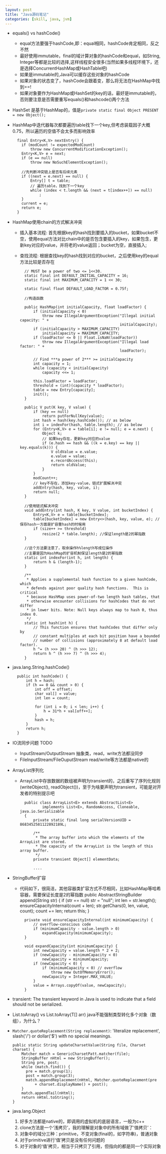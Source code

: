 ```yaml
---
layout: post
title: "Java源码笔记"
categories: [skill, java, jvm]
---
```


* equals() vs hashCode()
    * equal方法要强于hashCode,即：equal相同，hashCode肯定相同，反之不然
    * 最好使用immutable，final的域计算对象的hashCode和equal，如String, Integer等都是比较的选择,这样线程安全很多(当然如果多线程环境下，还是选择ConcurrentHashMap或HashTable吧)
    * 如果是immutable的,Java可以缓存这些对象的hashCode
    * 如果对象的状态变了，hashCode会跟着变，那么将无法在HashMap中找到==!
    * 如果对象要作为HashMap或HashSet的key的话，最好是immutable的，否则要注意是否需要重写equals()和hashcode()两个方法

* HashSet 是基于HashMap的，值是`private static final Object PRESENT = new Object();`

* HashMap中迭代器每次都要遍历table找下一个key,但考虑装载因子大概0.75，所以遍历的空值不会太多而影响效率

        final Entry<K,V> nextEntry() {
          if (modCount != expectedModCount)
              throw new ConcurrentModificationException();
          Entry<K,V> e = next;
          if (e == null)
              throw new NoSuchElementException();
          
          //先判断冲突链上是否有后续元素
          if ((next = e.next) == null) {
              Entry[] t = table;
              // 遍历table，找到下一个key
              while (index < t.length && (next = t[index++]) == null)
                  ;
          }
          current = e;
          return e;
        }

* HashMap使用chain的方式解决冲突
    * 插入基本流程: 首先根据key的hash找到要插入的bucket，如果bucket不空，使用equal方法对比chain中的是否包含要插入的key，如果包含，更新key对应的value，并将老的value返回；bucket为空，直接插入;
    * 查找流程: 根据查找key的hash找到对应的bucket，之后使用key的equal方法比较是否存在

            // MUST be a power of two <= 1<<30.
            static final int DEFAULT_INITIAL_CAPACITY = 16;
            static final int MAXIMUM_CAPACITY = 1 << 30;

            static final float DEFAULT_LOAD_FACTOR = 0.75f;

            //构造函数

            public HashMap(int initialCapacity, float loadFactor) {
                if (initialCapacity < 0)
                    throw new IllegalArgumentException("Illegal initial capacity: " +
                                                       initialCapacity);
                if (initialCapacity > MAXIMUM_CAPACITY)
                    initialCapacity = MAXIMUM_CAPACITY;
                if (loadFactor <= 0 || Float.isNaN(loadFactor))
                    throw new IllegalArgumentException("Illegal load factor: " +
                                                       loadFactor);

                // Find ***a power of 2*** >= initialCapacity
                int capacity = 1;
                while (capacity < initialCapacity)
                    capacity <<= 1;

                this.loadFactor = loadFactor;
                threshold = (int)(capacity * loadFactor);
                table = new Entry[capacity];
                init();
            }

            public V put(K key, V value) {
                if (key == null)
                    return putForNullKey(value);
                int hash = hash(key.hashCode()); // as below
                int i = indexFor(hash, table.length); // as below
                for (Entry<K,V> e = table[i]; e != null; e = e.next) {
                    Object k;
                    // 如果key存在，更新key对应的value
                    if (e.hash == hash && ((k = e.key) == key || key.equals(k))) {
                        V oldValue = e.value;
                        e.value = value;
                        e.recordAccess(this);
                        return oldValue;
                    }
                }
                modCount++;
                // key不存在，添加key-value，链式扩展解决冲突
                addEntry(hash, key, value, i);
                return null;
            }

            //使用链式解决冲突
            void addEntry(int hash, K key, V value, int bucketIndex) {
                Entry<K,V> e = table[bucketIndex];
                table[bucketIndex] = new Entry<>(hash, key, value, e); //保存hash一方面是扩容重hash的时候用
                if (size++ >= threshold)
                    resize(2 * table.length); //保证length是2的幂指数
            }

            //这个方法要注意了，取余操作h%length写成位操作
            //主要是因为HashMap的扩容机制保证length是2的幂指数
            static int indexFor(int h, int length) {
                return h & (length-1);
            }

            /**
             * Applies a supplemental hash function to a given hashCode, which
             * defends against poor quality hash functions.  This is critical
             * because HashMap uses power-of-two length hash tables, that
             * otherwise encounter collisions for hashCodes that do not differ
             * in lower bits. Note: Null keys always map to hash 0, thus index 0.
             */
            static int hash(int h) {
                // This function ensures that hashCodes that differ only by
                // constant multiples at each bit position have a bounded
                // number of collisions (approximately 8 at default load factor).
                h ^= (h >>> 20) ^ (h >>> 12);
                return h ^ (h >>> 7) ^ (h >>> 4);
            }

* java.lang.String.hashCode()
    
        public int hashCode() {
            int h = hash;
            if (h == 0 && count > 0) {
                int off = offset;
                char val[] = value;
                int len = count;

                for (int i = 0; i < len; i++) {
                    h = 31*h + val[off++];
                }
                hash = h;
            }
            return h;
        }

* IO流同步问题 TODO
    * InputStream/OutputStream 抽象类，read，write方法都没同步
    * FileInputStream/FileOuputStream read/write等方法都是native的

* ArrayList序列化
    * ArrayList中存放数据的数组被声明为transient的，之后重写了序列化规则(writeObject(), readObject())，至于为啥要声明为transient，可能是对开发者的特别提示吧


            public class ArrayList<E> extends AbstractList<E>
                    implements List<E>, RandomAccess, Cloneable, java.io.Serializable
            {
                private static final long serialVersionUID = 8683452581122892189L;

                /**
                 * The array buffer into which the elements of the ArrayList are stored.
                 * The capacity of the ArrayList is the length of this array buffer.
                 */
                private transient Object[] elementData;

                ....

* StringBuffer扩容
    * 代码如下，很简洁，其他容器类扩容方式不尽相同，比如HashMap等哈希容器，需要保证长度是2的幂指数
    public AbstractStringBuilder append(String str) { if (str == null) str = "null";
                int len = str.length();
                ensureCapacityInternal(count + len);
                str.getChars(0, len, value, count);
                count += len;
                return this;
            }

            private void ensureCapacityInternal(int minimumCapacity) {
                // overflow-conscious code
                if (minimumCapacity - value.length > 0)
                    expandCapacity(minimumCapacity);
            }

            void expandCapacity(int minimumCapacity) {
                int newCapacity = value.length * 2 + 2;
                if (newCapacity - minimumCapacity < 0)
                    newCapacity = minimumCapacity;
                if (newCapacity < 0) {
                    if (minimumCapacity < 0) // overflow
                        throw new OutOfMemoryError();
                    newCapacity = Integer.MAX_VALUE;
                }
                value = Arrays.copyOf(value, newCapacity);
            }

* transient: The transient keyword in Java is used to indicate that a field should not be serialized.

* List.toArray() vs List.toArray(T[] arr)   java不能强制类型转化多个对象（数组），为什么？
* `Matcher.quoteReplacement(String replacement)`: 'literalize replacement', slash('/') or dollar('$') with no special meanings.   

      public static String updateCharsetValue(String file, Charset charset) {
          Matcher match = GenericCharsetPatt.matcher(file);
          StringBuffer nHtml = new StringBuffer();
          String pre, post;
          while (match.find()) {
            pre = match.group(1);
            post = match.group(3);
            match.appendReplacement(nHtml, Matcher.quoteReplacement(pre
                + charset.displayName() + post));
          }
          match.appendTail(nHtml);
          return nHtml.toString();
      }

* java.lang.Object
  1. 好多方法都是native的，即调用的虚拟机的底层语言，一般为c++
  2. clone方法是一个‘浅拷贝’，我的理解是对象中的所有域做了‘值拷贝’：
    1. 对象中的域分三种：primitive，不变对象(final的，如字符串)，普通对象
    2. 对于primitive进行‘值’拷贝是没有任何问题的
    3. 对于对象的‘值’拷贝，相当于只拷贝了引用，但指向的都是同一个实际对象
